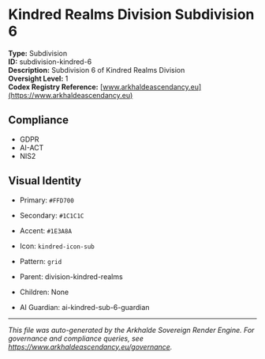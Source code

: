 # Kindred Realms Division Subdivision 6

**Type:** Subdivision  
**ID:** subdivision-kindred-6  
**Description:** Subdivision 6 of Kindred Realms Division  
**Oversight Level:** 1  
**Codex Registry Reference:** [www.arkhaldeascendancy.eu](https://www.arkhaldeascendancy.eu)

## Compliance

- GDPR
- AI-ACT
- NIS2

## Visual Identity

- Primary: `#FFD700`
- Secondary: `#1C1C1C`
- Accent: `#1E3A8A`
- Icon: `kindred-icon-sub`
- Pattern: `grid`


- Parent: division-kindred-realms
- Children: None
- AI Guardian: ai-kindred-sub-6-guardian

---

*This file was auto-generated by the Arkhalde Sovereign Render Engine. For governance and compliance queries, see https://www.arkhaldeascendancy.eu/governance.*